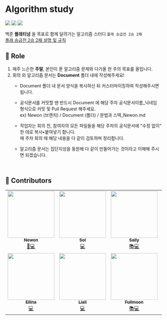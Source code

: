 # Algorithm study
<span>
    <img src="https://img.shields.io/badge/JAVA-007396?style=flat-square&logo=java&logoColor=white">
    <img src="https://img.shields.io/badge/Kotlin-0095D5?style=flat-square&logo=kotlin&logoColor=white">
    <img src="https://img.shields.io/badge/Python-3776AB?style=flat-square&logo=python&logoColor=white">
</span></br>

백준 **플래티넘** 을 목표로 함께 달려가는 알고리즘 스터디 `플래 승급전 2승 2패`  
<a href="https://accurate-market-4f8.notion.site/2-2-87ef6557d0464a1498dd59f5ddf42afe" target = "_blank">플래 승급전 2승 2패 설명 및 규칙</a>
</br>

## :space_invader: Role
1. 매주 느슨한 **주말**, 본인이 푼 알고리즘 문제와 다가올 한 주의 목표를 올립니다.
2. 회의 외 알고리즘 문서는 **Document** 폴더 내에 작성해주세요! 
   - Document 폴더 내 문서 양식을 복사하신 뒤 커스터마이징하여 작성해주시면 됩니다.  
  
   - 공식문서를 커밋할 땐 반드시 Document 에 해당 주차 공식문서이름_닉네임 형식으로 커밋 및 Pull Request 해주세요.  
     ex) Newon (브랜치) / Document (폴더) / 문법과 스택_Newon.md  
  
   - 작업자는 회의 전, 참여자의 모든 파일들을 해당 주차의 공식문서에 "수정 없이" 한 데로 복사•붙여넣기 합니다.  
     매 주차 회의 때 해당 내용을 다 같이 검토하며 정리합니다.
  
   - 알고리즘 문서는 집단지성을 동원해 다 같이 만들어가는 것이라고 이해해 주시면 되겠습니다.

</br>

## :dizzy: Contributors
<table>
  <tr>
    <td align="center"><a href="https://github.com/Newon-universe/"><img src="https://avatars.githubusercontent.com/u/80164141?v=4?s=100" width="150px;"/><br/><sub><b>Newon</b></sub></a><br/><a href="#" title="Leader">🚀</a><a href="https://github.com/Newon-universe/Algorithm_study/commits?author=Newon-universe" title="Contributions">💻</a></td>
    <td align="center"><a href="https://github.com/lsy91"><img src="https://avatars.githubusercontent.com/u/75516061?v=4?s=100" width="150px;"/><br/><sub><b>Sol</b></sub></a><br/><a href="https://github.com/Newon-universe/Algorithm_study/commits?author=lsy91" title="Contributions">💻</a></td>
    <td align="center"><a href="https://github.com/uunwon"><img src="https://avatars.githubusercontent.com/u/48541984?v=4?s=100" width="150px;"/><br/><sub><b>Sally</b></sub></a><br/><a href="https://uunwon.tistory.com/" title="Blog">📚</a><a href="https://github.com/Newon-universe/Algorithm_study/commits?author=uunwon" title="Contributions">💻</a></td>
    <td align="center"><a href="https://github.com/xoxeez"><img src="https://avatars.githubusercontent.com/u/52715471?v=4?s=100" width="150px;"/><br/><sub><b>Sony</b></sub></a><br/><a href="https://github.com/Newon-universe/Algorithm_study/commits?author=xoxeez" title="Contributions">💻</a></td>
  </tr>
  <tr>
    <td align="center"><a href="https://github.com/eunyoung23"><img src="https://avatars.githubusercontent.com/u/70764912?v=4?s=100" width="150px;"/><br/><sub><b>Ellina</b></sub></a><br/><a href="https://github.com/Newon-universe/Algorithm_study/commits?author=eunyoung23" title="Contributions">💻</a></td>
    <td align="center"><a href="https://github.com/SoYeonKim522"><img src="https://avatars.githubusercontent.com/u/87492707?v=4?s=100" width="150px;"/><br/><sub><b>Liali</b></sub></a><br/><a href="https://github.com/Newon-universe/Algorithm_study/commits?author=SoYeonKim522" title="Contributions">💻</a></td>
    <td align="center"><a href="https://github.com/jiyoondev"><img src="https://avatars.githubusercontent.com/u/80487426?v=4?s=100" width="150px;"/><br/><sub><b>Fullmoon</b></sub></a><br/><a href="https://velog.io/@keepcalm" title="Blog">📚</a><a href="https://github.com/Newon-universe/Algorithm_study/commits?author=jiyoondev" title="Contributions">💻</a></td>
    <td align="center"><a href="https://github.com/jtrm156"><img src="https://avatars.githubusercontent.com/u/42407740?v=4?s=100" width="150px;"/><br/><sub><b>Blanco</b></sub></a><br/><a href="https://github.com/Newon-universe/Algorithm_study/commits?author=jtrm156" title="Contributions">💻</a></td>
  </tr>
</table>
